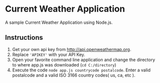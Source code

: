 # Current Weather Application

A sample Current Weather Application using Node.js.

## Instructions

1. Get your own api key from http://api.openweathermap.org.
2. Replace `'APIKEY'` with your API Key.
3. Open your favorite command line application and change the directory to where app.js was downloaded (`cd C:/directory`)
4. Execute the code `node app.js countrycode postalcode`. Enter a valid postalcode and a valid ISO 3166 country codes( us, ca, etc ).
